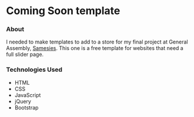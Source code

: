 # Coming Soon template
### About
I needed to make templates to add to a store for my final project at General Assembly, [Samesies](https://github.com/thomasvaeth/ga-samesies). This one is a free template for websites that need a full slider page.

### Technologies Used
* HTML
* CSS
* JavaScript
* jQuery
* Bootstrap